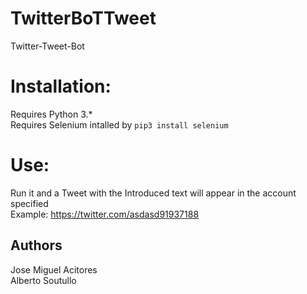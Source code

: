 # TwitterBoTTweet
Twitter-Tweet-Bot

# Installation:

Requires Python 3.*<br>
Requires Selenium intalled by ```pip3 install selenium```

# Use:

Run it and a Tweet with the Introduced text will appear in the account specified<br>
Example: https://twitter.com/asdasd91937188

## Authors

Jose Miguel Acitores<br>
Alberto Soutullo

